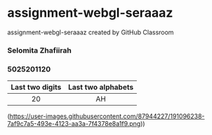 # assignment-webgl-seraaaz
assignment-webgl-seraaaz created by GitHub Classroom

### Selomita Zhafiirah ###
### 5025201120 ###

|Last two digits  | Last two alphabets|
|:---:            | :---: |
|20               | AH |

(https://user-images.githubusercontent.com/87944227/191096238-7af9c7a5-493e-4123-aa3a-7f4378e8a1f9.png))

